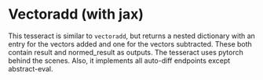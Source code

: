 # Vectoradd (with jax)

This tesseract is similar to `vectoradd`, but returns a nested dictionary
with an entry for the vectors added and one for the vectors subtracted.
These both contain result and normed_result as outputs.
The tesseract uses pytorch behind the scenes. Also,
it implements all auto-diff endpoints except abstract-eval.
